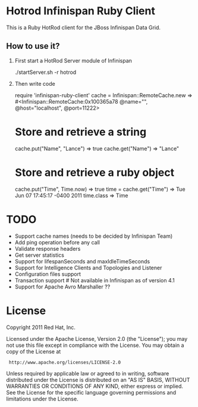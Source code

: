 # Hotrod Infinispan Ruby Client
This is a Ruby HotRod client for the JBoss Infinispan Data Grid.

## How to use it?

1) First start a HotRod Server module of Infinispan

    ./startServer.sh -r hotrod

2) Then write code

    require 'infinispan-ruby-client'
    cache = Infinispan::RemoteCache.new => #<Infinispan::RemoteCache:0x100365a78 @name="", @host="localhost", @port=11222> 

    # Store and retrieve a string
    cache.put("Name", "Lance") => true 
    cache.get("Name") => "Lance" 

    # Store and retrieve a ruby object
    cache.put("Time", Time.now) => true
    time = cache.get("Time") => Tue Jun 07 17:45:17 -0400 2011
    time.class => Time


# TODO
* Support cache names (needs to be decided by Infinispan Team)
* Add ping operation before any call
* Validate response headers
* Get server statistics
* Support for  lifespanSeconds and maxIdleTimeSeconds
* Support for Intelligence Clients and Topologies and Listener
* Configuration files support
* Transaction support # Not available in Infinispan as of version 4.1
* Support for Apache Avro Marshaller ??


# License
Copyright 2011 Red Hat, Inc.

Licensed under the Apache License, Version 2.0 (the "License");
you may not use this file except in compliance with the License.
You may obtain a copy of the License at

     http://www.apache.org/licenses/LICENSE-2.0

Unless required by applicable law or agreed to in writing, software
distributed under the License is distributed on an "AS IS" BASIS,
WITHOUT WARRANTIES OR CONDITIONS OF ANY KIND, either express or implied.
See the License for the specific language governing permissions and
limitations under the License.


